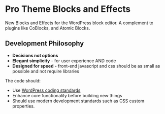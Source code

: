 # Pro Theme Blocks and Effects

New Blocks and Effects for the WordPress block editor. A complement to plugins like CoBlocks, and Atomic Blocks.

## Development Philosophy

* **Decisions not options**
* **Elegant simplicity** - for user experience AND code
* **Designed for speed** - front-end javascript and css should be as small as possible and not require libraries

The code should:

* Use [WordPress coding standards](https://codex.wordpress.org/WordPress_Coding_Standards)
* Enhance core functionality before building new things
* Should use modern development standards such as CSS custom properties.
